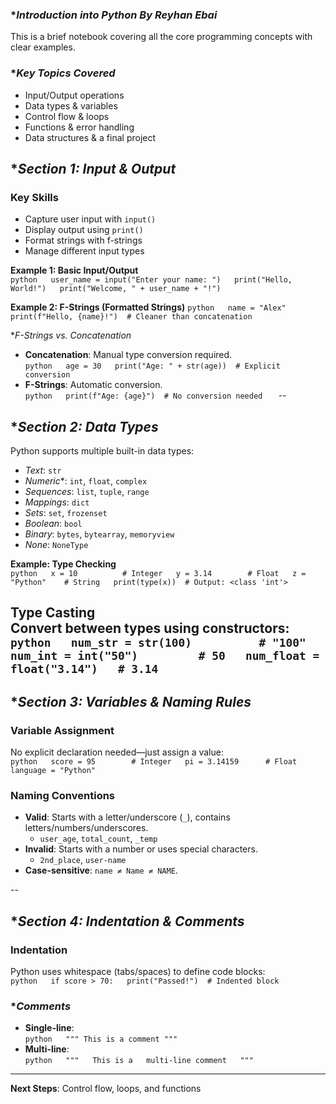 
### **Introduction into Python By Reyhan Ebai*

This is a brief notebook covering all the core programming concepts with clear examples.


### **Key Topics Covered*
- Input/Output operations
- Data types & variables
- Control flow & loops
- Functions & error handling
- Data structures & a final project

## **Section 1: Input & Output*

### Key Skills
- Capture user input with `input()`  
- Display output using `print()`  
- Format strings with f-strings
- Manage different input types  

**Example 1: Basic Input/Output**  
  ``python  
user_name = input("Enter your name: ")  
print("Hello, World!")  
print("Welcome, " + user_name + "!")  
 ``

**Example 2: F-Strings (Formatted Strings)**
`python  
name = "Alex"  
print(f"Hello, {name}!")  # Cleaner than concatenation  
`  

**F-Strings vs. Concatenation*  
- **Concatenation**: Manual type conversion required.  
  `python  
  age = 30  
  print("Age: " + str(age))  # Explicit conversion  
  ` 
- **F-Strings**: Automatic conversion.  
  `python  
  print(f"Age: {age}")  # No conversion needed  
  `
--
## **Section 2: Data Types* 

Python supports multiple built-in data types:  
- *Text*: `str`  
- *Numeric**: `int`, `float`, `complex`  
- *Sequences*: `list`, `tuple`, `range`  
- *Mappings*: `dict`  
- *Sets*: `set`, `frozenset`  
- *Boolean*: `bool`  
- *Binary*: `bytes`, `bytearray`, `memoryview`  
- *None*: `NoneType`  

**Example: Type Checking**  
`python  
x = 10          # Integer  
y = 3.14        # Float  
z = "Python"    # String  
print(type(x))  # Output: <class 'int'>  
` 

**Type Casting**  
Convert between types using constructors:  
 `python  
num_str = str(100)          # "100"  
num_int = int("50")         # 50  
num_float = float("3.14")   # 3.14  
 `  
--
## **Section 3: Variables & Naming Rules*  

### **Variable Assignment**  
No explicit declaration needed—just assign a value:  
`python  
score = 95        # Integer  
pi = 3.14159      # Float  
language = "Python"  
 `  

### **Naming Conventions**  
- **Valid**: Starts with a letter/underscore (`_`), contains letters/numbers/underscores.  
  - `user_age`, `total_count`, `_temp`  
- **Invalid**: Starts with a number or uses special characters.  
  - `2nd_place`, `user-name`  
- **Case-sensitive**: `name ≠ Name ≠ NAME`.  

--

## **Section 4: Indentation & Comments*  

### **Indentation**  
Python uses whitespace (tabs/spaces) to define code blocks:  
`python  
if score > 70:  
    print("Passed!")  # Indented block  
`  

### **Comments*
- **Single-line**:  
  `python  
  """ This is a comment """
  `  
- **Multi-line**:  
  `python  
  """  
  This is a  
  multi-line comment  
  """  
  `
--- 

**Next Steps**: Control flow, loops, and functions